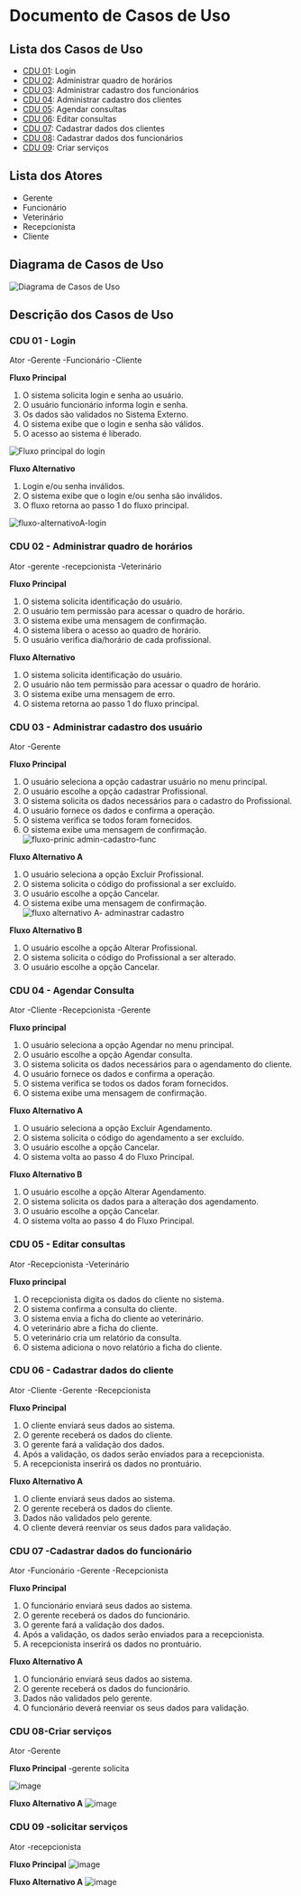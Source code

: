 # Documento de Casos de Uso

## Lista dos Casos de Uso

 - [CDU 01](#CDU-01): Login
 - [CDU 02](#CDU-02): Administrar quadro de horários
 - [CDU 03](#CDU-03): Administrar cadastro dos funcionários
 - [CDU 04](#CDU-04): Administrar cadastro dos clientes
 - [CDU 05](#CDU-05): Agendar consultas
 - [CDU 06](#CDU-06): Editar consultas 
 - [CDU 07](#CDU-07): Cadastrar dados dos clientes
 - [CDU 08](#CDU-08): Cadastrar dados dos funcionários
 - [CDU 09](#CDU-09): Criar serviços
 
## Lista dos Atores
- Gerente <br>
- Funcionário <br>
- Veterinário <br>
- Recepcionista <br>
- Cliente

## Diagrama de Casos de Uso

![Diagrama de Casos de Uso](diagrama-de-casos-de-uso.png)

## Descrição dos Casos de Uso

### CDU 01 - Login
Ator
-Gerente
-Funcionário
-Cliente 

**Fluxo Principal**

1. O sistema solicita login e senha ao usuário. 
2. O usuário funcionário informa login e senha. 
3. Os dados são validados no Sistema Externo. 
4. O sistema exibe que o login e senha são válidos. 
5. O acesso ao sistema é liberado.

![Fluxo principal do login ](https://user-images.githubusercontent.com/111400121/201171669-6671bf8f-59bc-401e-a0d1-35ab5a762f33.jpg)


**Fluxo Alternativo**

1. Login e/ou senha inválidos.
2. O sistema exibe que o login e/ou senha são inválidos. 
3. O fluxo retorna ao passo 1 do fluxo principal.

![fluxo-alternativoA-login](https://user-images.githubusercontent.com/111400121/201171890-984f30a1-8127-4395-9891-f5edc97d229f.jpg)



### CDU 02 - Administrar quadro de horários
Ator
-gerente
-recepcionista
-Veterinário

**Fluxo Principal**

1. O sistema solicita identificação do usuário.
2. O usuário tem permissão para acessar o quadro de horário.
3. O sistema exibe uma mensagem de confirmação.
4. O sistema libera o acesso ao quadro de horário.
4. O usuário verifica dia/horário de cada profissional.
 

**Fluxo Alternativo**

1. O sistema solicita identificação do usuário.
2. O usuário não tem permissão para acessar o quadro de horário.
3. O sistema exibe uma mensagem de erro.
3. O sistema retorna ao passo 1 do fluxo principal.

### CDU 03 - Administrar cadastro dos usuário

Ator
-Gerente

**Fluxo Principal** 

1. O usuário seleciona a opção cadastrar usuário no menu principal. 
2. O usuário escolhe a opção cadastrar Profissional.
3. O sistema solicita os dados necessários para o cadastro do Profissional.
4. O usuário fornece os dados e confirma a operação.
5. O sistema verifica se todos foram fornecidos.
6. O sistema exibe uma mensagem de confirmação.
![fluxo-prinic admin-cadastro-func](https://user-images.githubusercontent.com/111400121/201172431-b8740282-5b61-4b80-9889-9b1f862f6e5d.jpg)

**Fluxo Alternativo A**
 
1. O usuário seleciona a opção Excluir Profissional. 
2. O sistema solicita o código do profissional a ser excluído. 
3. O usuário escolhe a opção Cancelar.
4. O sistema exibe uma mensagem de confirmação.
![fluxo alternativo   A- adminastrar cadastro](https://user-images.githubusercontent.com/111400121/201172605-a369bb32-dadd-4c65-a39b-744a6cd26fec.jpg)


**Fluxo Alternativo B**
 
1. O usuário escolhe a opção Alterar Profissional. 
2. O sistema solicita o código do Profissional a ser alterado. 
3. O usuário escolhe a opção Cancelar.


### CDU 04 - Agendar Consulta
Ator
-Cliente
-Recepcionista 
-Gerente

 **Fluxo principal**
1. O usuário seleciona a opção Agendar no menu principal.
2. O usuário escolhe a opção Agendar consulta.
3. O sistema solicita os dados necessários para o agendamento do cliente. 
4. O usuário fornece os dados e confirma a operação.
5. O sistema verifica se todos os dados foram fornecidos.
6. O sistema exibe uma mensagem de confirmação. 

**Fluxo Alternativo A**
1. O usuário seleciona a opção Excluir Agendamento. 
2. O sistema solicita o código do agendamento a ser excluído. 
3. O usuário escolhe a opção Cancelar. 
4. O sistema volta ao passo 4 do Fluxo Principal.

**Fluxo Alternativo B**
1. O usuário escolhe a opção Alterar Agendamento. 
2. O sistema solicita os dados para a alteração dos agendamento. 
3. O usuário escolhe a opção Cancelar. 
4. O sistema volta ao passo 4 do Fluxo Principal.

### CDU 05 - Editar consultas
Ator
-Recepcionista
-Veterinário

**Fluxo principal**

1. O recepcionista digita os dados do cliente no sistema.
2. O sistema confirma a consulta do cliente.
3. O sistema envia a ficha do cliente ao veterinário.
4. O veterinário abre a ficha do cliente.
5. O veterinário cria um relatório da consulta.
6. O sistema adiciona o novo relatório a  ficha do cliente.

### CDU 06 - Cadastrar dados do cliente
Ator
-Cliente
-Gerente
-Recepcionista

**Fluxo Principal**

1. O cliente enviará seus dados ao sistema.
2. O gerente receberá os dados do cliente. 
3. O gerente fará a validação dos dados.
4. Após a validação, os dados serão enviados para a recepcionista.
5. A recepcionista inserirá os dados no prontuário.

**Fluxo Alternativo A**

1. O cliente enviará seus dados ao sistema.
2. O gerente receberá os dados do cliente.
3. Dados não validados pelo gerente.
4. O cliente deverá reenviar os seus dados para validação.

### CDU 07 -Cadastrar dados do funcionário
Ator
-Funcionário
-Gerente
-Recepcionista

**Fluxo Principal**

1. O funcionário enviará seus dados ao sistema.
2. O gerente receberá os dados do funcionário. 
3. O gerente fará a validação dos dados.
4. Após a validação, os dados serão enviados para a recepcionista.
5. A recepcionista inserirá os dados no prontuário.

**Fluxo Alternativo A**

1. O funcionário enviará seus dados ao sistema.
2. O gerente receberá os dados do funcionário.
3. Dados não validados pelo gerente.
4. O funcionário deverá reenviar os seus dados para validação.

### CDU 08-Criar serviços
Ator
-Gerente

**Fluxo Principal**
-gerente solicita 

![image](https://user-images.githubusercontent.com/111400121/200863860-ea835e39-d017-4a84-8692-29ea22ee1cd7.png)

**Fluxo Alternativo A**
![image](https://user-images.githubusercontent.com/111400121/200863985-f4bb1677-bc14-4889-9b89-6d295415e955.png)

### CDU 09 -solicitar serviços
Ator
-recepcionista

**Fluxo Principal**
![image](https://user-images.githubusercontent.com/111400121/201170634-12a61513-c3ed-442f-a62e-defc20b99ce1.png)

**Fluxo Alternativo A**
![image](https://user-images.githubusercontent.com/111400121/201170754-5fc317b9-4ade-4160-9164-b5e1581e132e.png)

